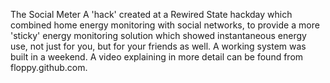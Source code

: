 The Social Meter
A 'hack' created at a Rewired State hackday which combined home energy monitoring with social networks, to provide a more 'sticky' energy monitoring solution which showed instantaneous energy use, not just for you, but for your friends as well. A working system was built in a weekend. A video explaining in more detail can be found from floppy.github.com.
